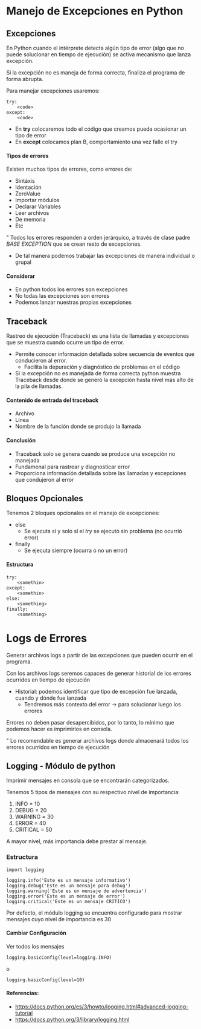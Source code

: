 # Manejo de Excepciones en Python

## Excepciones

En Python cuando el intérprete detecta algún tipo de error (algo que no puede solucionar en tiempo de ejecución) se activa mecanismo que lanza excepción.

Si la excepción no es maneja de forma correcta, finaliza el programa de forma abrupta.

Para manejar excepciones usaremos:
```
try:
    <code>
except:
    <code>
```
- En **try** colocaremos todo el código que creamos pueda ocasionar un tipo de error
- En **except** colocamos plan B, comportamiento una vez falle el try

#### Tipos de errores
Existen muchos tipos de errores, como errores de:
- Sintáxis
- Identación
- ZeroValue
- Importar módulos
- Declarar Variables
- Leer archivos
- De memoria
- Etc

" Todos los errores responden a orden jerárquico, a través de clase padre _BASE EXCEPTION_ que se crean resto de excepciones.
- De tal manera podemos trabajar las excepciones de manera individual o grupal
#### Considerar
- En python todos los errores son excepciones
- No todas las excepciones son errores
- Podemos lanzar nuestras propias excepciones

## Traceback
Rastreo de ejecución (Traceback) es una lista de llamadas y excepciones que se muestra cuando ocurre un tipo de error.
- Permite conocer información detallada sobre secuencia de eventos que conducieron al error. 
  - Facilita la depuración y diagnóstico de problemas en el código
- Si la excepción no es manejada de forma correcta python muestra Traceback desde donde se generó la excepción hasta nivel más alto de la pila de llamadas.
#### Contenido de entrada del traceback
- Archivo
- Línea
- Nombre de la función donde se produjo la llamada
#### Conclusión
- Traceback solo se genera cuando se produce una excepción no manejada
- Fundamenal para rastrear y diagnosticar error
- Proporciona información detallada sobre las llamadas y excepciones que condujeron al error

## Bloques Opcionales
Tenemos 2 bloques opcionales en el manejo de excepciones:
- else
  - Se ejecuta sí y solo sí el _try_ se ejecutó sin problema (no ocurrió error)
- finally
   - Se ejecuta siempre (ocurra o no un error)
#### Estructura
```
try:
    <somethin>
except:
    <somethin>
else:
    <something>
finally:
    <something>
```


# Logs de Errores
Generar archivos logs a partir de las excepciones que pueden ocurrir en el programa.

Con los archivos logs seremos capaces de generar historial de los errores ocurridos en tiempo de ejecución
- Historial: podemos identificar que tipo de excepción fue lanzada, cuando y dónde fue lanzada
  - Tendremos más contexto del error -> para solucionar luego los errores

Errores no deben pasar desapercibidos, por lo tanto, lo mínimo que podemos hacer es imprimirlos en consola.

" Lo recomendable es generar archivos logs donde almacenará todos los errores ocurridos en tiempo de ejecución

## Logging - Módulo de python
Imprimir mensajes en consola que se encontrarán categorizados.

Tenemos 5 tipos de mensajes con su respectivo nivel de importancia:
1. INFO      = 10
2. DEBUG     = 20
3. WARNING   = 30
4. ERROR     = 40
5. CRITICAL  = 50

A mayor nivel, más importancia debe prestar al mensaje.

### Estructura

```
import logging

logging.info('Este es un mensaje informativo')
logging.debug('Este es un mensaje para debug')
logging.warning('Este es un mensaje de advertencia')
logging.error('Este es un mensaje de error')
logging.critical('Este es un mensaje CRITICO')
```

Por defecto, el módulo logging se encuentra configurado para mostrar mensajes cuyo nivel de importancia es 30

#### Cambiar Configuración
Ver todos los mensajes
```
logging.basicConfig(level=logging.INFO)
```
o
```
logging.basicConfig(level=10)
```


#### Referencias:
- https://docs.python.org/es/3/howto/logging.html#advanced-logging-tutorial
- https://docs.python.org/3/library/logging.html
